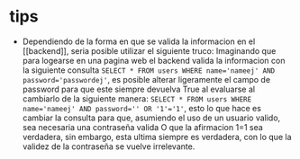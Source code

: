# tips
- Dependiendo de la forma en que se valida la informacion en el [[backend]], seria posible utilizar el siguiente truco: Imaginando que para logearse en una pagina web el backend valida la informacion con la siguiente consulta `SELECT * FROM users WHERE name='nameej' AND password='passwordej'`, es posible alterar ligeramente el campo de password para que este siempre devuelva True al evaluarse al cambiarlo de la siguiente manera: `SELECT * FROM users WHERE name='nameej' AND password='' OR '1'='1'`, esto lo que hace es cambiar la consulta para que, asumiendo el uso de un usuario valido, sea necesaria una contraseña valida O que la afirmacion 1=1 sea verdadera, sin embargo, esta ultima siempre es verdadera, con lo que la validez de la contraseña se vuelve irrelevante.